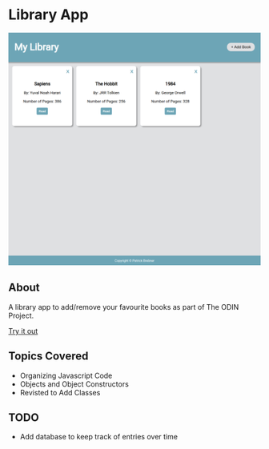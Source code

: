 # Library App

![My Image](UI.png)

## About

A library app to add/remove your favourite books as part of The ODIN Project.

[Try it out](https://pbrebner.github.io/library-app/)

## Topics Covered

-   Organizing Javascript Code
-   Objects and Object Constructors
-   Revisted to Add Classes

## TODO

-   Add database to keep track of entries over time

